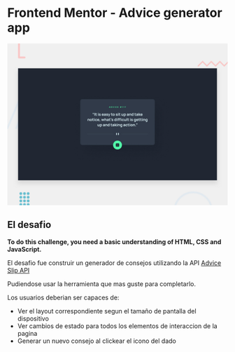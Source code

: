 # Frontend Mentor - Advice generator app

![Design preview for the Advice generator app coding challenge](./design/desktop-preview.jpg)

## El desafio
**To do this challenge, you need a basic understanding of HTML, CSS and JavaScript.**

El desafio fue construir un generador de consejos utilizando la API [Advice Slip API](https://api.adviceslip.com)

Pudiendose usar la herramienta que mas guste para completarlo.

Los usuarios deberian ser capaces de:

- Ver el layout correspondiente segun el tamaño de pantalla del dispositivo
- Ver cambios de estado para todos los elementos de interaccion de la pagina
- Generar un nuevo consejo al clickear el icono del dado

